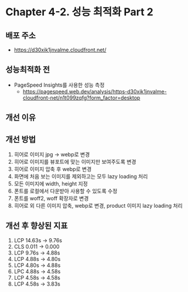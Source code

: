 # Chapter 4-2. 성능 최적화 Part 2

## 배포 주소
- https://d30xik1jnvalme.cloudfront.net/

## 성능최적화 전
- PageSpeed Insights를 사용한 성능 측정
  - https://pagespeed.web.dev/analysis/https-d30xik1jnvalme-cloudfront-net/n1t099zqfg?form_factor=desktop

## 개선 이유

## 개선 방법
1. 히어로 이미지 jpg -> webp로 변경
2. 히어로 이미지를 뷰포트에 맞는 이미지만 보여주도록 변경
3. 히어로 이미지 압축 후 webp로 변경
4. 화면에 처음 보는 이미지를 제외하고는 모두 lazy loading 처리
5. 모든 이미지에 width, height 지정
6. 폰트를 로컬에서 다운받아 사용할 수 있도록 수정
7. 폰트를 woff2, woff 확장자로 변경
8. 히어로 외 다른 이미지 압축, webp로 변경, product 이미지 lazy loading 처리

## 개선 후 향상된 지표
1. LCP 14.63s -> 9.76s
2. CLS 0.011 -> 0.000
3. LCP 9.76s -> 4.88s
4. LCP 4.88s -> 4.80s
5. LCP 4.80s -> 4.88s
6. LPC 4.88s -> 4.58s
7. LCP 4.58s -> 4.58s
8. LCP 4.58s -> 3.83s